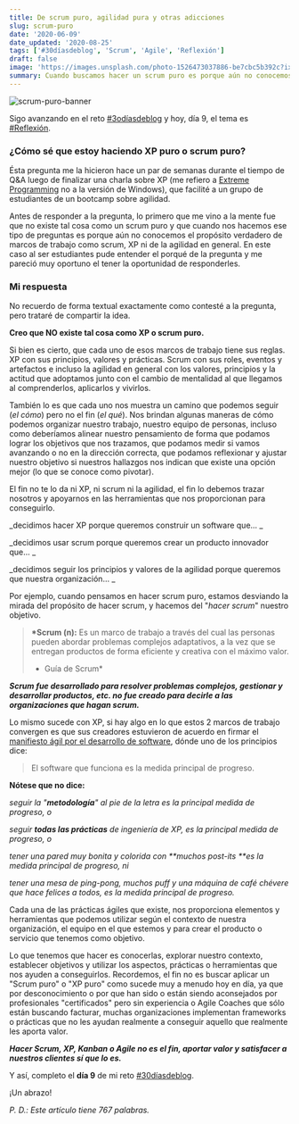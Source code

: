 ```yaml
---
title: De scrum puro, agilidad pura y otras adicciones
slug: scrum-puro
date: '2020-06-09'
date_updated: '2020-08-25'
tags: ['#30díasdeblog', 'Scrum', 'Agile', 'Reflexión']
draft: false
image: 'https://images.unsplash.com/photo-1526473037886-be7cbc5b392c?ixlib=rb-1.2.1&q=80&fm=jpg&crop=entropy&cs=tinysrgb&w=2000&fit=max&ixid=eyJhcHBfaWQiOjExNzczfQ'
summary: Cuando buscamos hacer un scrum puro es porque aún no conocemos el propósito verdadero de marcos de trabajo como scrum, XP ni de la agilidad en general.
---
```


![scrum-puro-banner](https://images.unsplash.com/photo-1526473037886-be7cbc5b392c?ixlib=rb-1.2.1&q=80&fm=jpg&crop=entropy&cs=tinysrgb&w=2000&fit=max&ixid=eyJhcHBfaWQiOjExNzczfQ)

Sigo avanzando en el reto [#3odíasdeblog](/tag/30diasdeblog/) y hoy, día 9, el tema es [#Reflexión](/tag/reflexion/).

### ¿Cómo sé que estoy haciendo XP puro o scrum puro?

Ésta pregunta me la hicieron hace un par de semanas durante el tiempo de Q&A luego de finalizar una charla sobre XP (me refiero a [Extreme Programming](http://www.extremeprogramming.org/) no a la versión de Windows), que facilité a un grupo de estudiantes de un bootcamp sobre agilidad.

Antes de responder a la pregunta, lo primero que me vino a la mente fue que no existe tal cosa como un scrum puro y que cuando nos hacemos ese tipo de preguntas es porque aún no conocemos el propósito verdadero de marcos de trabajo como scrum, XP ni de la agilidad en general. En este caso al ser estudiantes pude entender el porqué de la pregunta y me pareció muy oportuno el tener la oportunidad de responderles.

### Mi respuesta

No recuerdo de forma textual exactamente como contesté a la pregunta, pero trataré de compartir la idea.

**Creo que NO existe tal cosa como XP o scrum puro.**

Si bien es cierto, que cada uno de esos marcos de trabajo tiene sus reglas. XP con sus principios, valores y prácticas. Scrum con sus roles, eventos y artefactos e incluso la agilidad en general con los valores, principios y la actitud que adoptamos junto con el cambio de mentalidad al que llegamos al comprenderlos, aplicarlos y vivirlos.

También lo es que cada uno nos muestra un camino que podemos seguir (_el cómo_) pero no el fin (_el qué_). Nos brindan algunas maneras de cómo podemos organizar nuestro trabajo, nuestro equipo de personas, incluso como deberíamos alinear nuestro pensamiento de forma que podamos lograr los objetivos que nos trazamos, que podamos medir si vamos avanzando o no en la dirección correcta, que podamos reflexionar y ajustar nuestro objetivo si nuestros hallazgos nos indican que existe una opción mejor (lo que se conoce como pivotar).

El fin no te lo da ni XP, ni scrum ni la agilidad, el fin lo debemos trazar nosotros y apoyarnos en las herramientas que nos proporcionan para conseguirlo.

_decidimos hacer XP porque queremos construir un software que... _

_decidimos usar scrum porque queremos crear un producto innovador que... _

_decidimos seguir los principios y valores de la agilidad porque queremos que nuestra organización... _

Por ejemplo, cuando pensamos en hacer scrum puro, estamos desviando la mirada del propósito de hacer scrum, y hacemos del "_hacer scrum_" nuestro objetivo.

> **\*Scrum (n):** Es un marco de trabajo a través del cual las personas pueden abordar problemas complejos adaptativos, a la vez que se entregan productos de forma eficiente y creativa con el máximo valor.
>
> - Guía de Scrum\*

**_Scrum fue desarrollado para resolver problemas complejos, gestionar y desarrollar productos, etc. no fue creado para decirle a las organizaciones que hagan scrum._**

Lo mismo sucede con XP, si hay algo en lo que estos 2 marcos de trabajo convergen es que sus creadores estuvieron de acuerdo en firmar el [manifiesto ágil por el desarrollo de software](https://agilemanifesto.org/iso/es/manifesto.html), dónde uno de los principios dice:

> El software que funciona es la medida principal de
> progreso.

**Nótese que no dice:**

_seguir la "**metodología**" al pie de la letra es la principal medida de progreso, o_

_seguir **todas las prácticas** de ingeniería de XP, es la principal medida de progreso, o_

_tener una pared muy bonita y colorida con **muchos post-its **es la medida principal de progreso, ni_

_tener una mesa de ping-pong, muchos puff y una máquina de café chévere que hace felices a todos, es la medida principal de progreso._

Cada una de las prácticas ágiles que existe, nos proporciona elementos y herramientas que podemos utilizar según el contexto de nuestra organización, el equipo en el que estemos y para crear el producto o servicio que tenemos como objetivo.

Lo que tenemos que hacer es conocerlas, explorar nuestro contexto, establecer objetivos y utilizar los aspectos, prácticas o herramientas que nos ayuden a conseguirlos. Recordemos, el fin no es buscar aplicar un "Scrum puro" o "XP puro" como sucede muy a menudo hoy en día, ya que por desconocimiento o por que han sido o están siendo aconsejados por profesionales "certificados" pero sin experiencia o Agile Coaches que sólo están buscando facturar, muchas organizaciones implementan frameworks o prácticas que no les ayudan realmente a conseguir aquello que realmente les aporta valor.

**_Hacer Scrum, XP, Kanban o Agile no es el fin, aportar valor y satisfacer a nuestros clientes sí que lo es._**

Y así, completo el **día 9** de mi reto [#30díasdeblog](/tag/30diasdeblog/).

¡Un abrazo!

_P. D.: Este artículo tiene 767 palabras._
